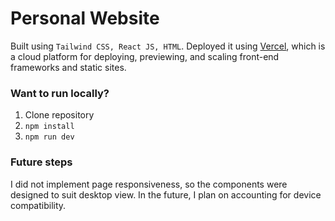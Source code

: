 # Personal Website
Built using ```Tailwind CSS, React JS, HTML```. Deployed it using [Vercel](https://vercel.com/), which is a cloud platform for deploying, previewing, and scaling front-end frameworks and static sites. 

### Want to run locally?
1. Clone repository
2. ```npm install```
3. ```npm run dev```

### Future steps
I did not implement page responsiveness, so the components were designed to suit desktop view. In the future, I plan on accounting for device compatibility.
